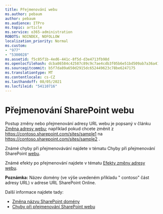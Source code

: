 ```yaml
---
title: Přejmenování webu
ms.author: pebaum
author: pebaum
ms.audience: ITPro
ms.topic: article
ms.service: o365-administration
ROBOTS: NOINDEX, NOFOLLOW
localization_priority: Normal
ms.custom:
- "977"
- "5300028"
ms.assetid: f5c85f1b-4ed6-441c-8f5d-d3e4713fb98d
ms.openlocfilehash: dcba86584c42587c89c9c7ae4cdb3f05b6e51bd509ab7a36a41de2ac00f8f391
ms.sourcegitcommit: b5f7da89a650d2915dc652449623c78be6247175
ms.translationtype: MT
ms.contentlocale: cs-CZ
ms.lasthandoff: 08/05/2021
ms.locfileid: "54110716"
---
```

# <a name="rename-a-sharepoint-site"></a>Přejmenování SharePoint webu

Postup změny nebo přejmenování adresy URL webu je popsaný v článku [Změna adresy webu](https://docs.microsoft.com/sharepoint/change-site-address); například pokud chcete změnit z https://contoso.sharepoint.com/sites/sample1 na https://contoso.sharepoint.com/sites/sample2 .

Známé chyby při přejmenovávání najdete v tématu Chyby při přejmenování SharePoint [webu](https://support.office.com/article/errors-when-you-rename-a-sharepoint-site-address-165b7c11-1325-4813-b160-ecbe87bc1a86).

Známé efekty po přejmenování najdete v tématu [Efekty změny adresy webu](https://docs.microsoft.com/sharepoint/change-site-address#effects-of-changing-a-site-address).

**Poznámka:** Název domény (ve výše uvedeném příkladu " contoso" část adresy URL) v adrese URL SharePoint Online. 

Další informace najdete tady:

- [Změna názvu SharePoint domény](https://go.microsoft.com/fwlink/?Linkid=2018696)
- [Chyby při přejmenování SharePoint webu](https://support.office.com/article/errors-when-you-rename-a-sharepoint-site-address-165b7c11-1325-4813-b160-ecbe87bc1a86)
